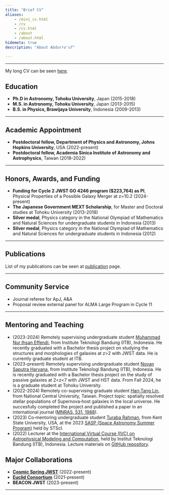 ```yaml
---
title: "Brief CV"
aliases:
    - /mini_cv.html
    - /cv
    - /cv.html
    - /about
    - /about.html
hidemeta: true
description: "About Abdurro'uf"

---
```


---

My long CV can be seen [here](https://drive.google.com/file/d/1M-F0Tlh15RFBuy9yM64ko_7d5pRf7XI1/view?usp=sharing).

## Education

+ **Ph.D in Astronomy, Tohoku University**, Japan (2015-2018)
+ **M.S. in Astronomy, Tohoku University**, Japan (2013-2015)
+ **B.S. in Physics, Brawijaya University**, Indonesia (2009-2013)

---

## Academic Appointment

+ **Postdoctoral fellow, Department of Physics and Astronomy, Johns Hopkins University**, USA (2022-present)
+ **Postdoctoral fellow, Academia Sinica Institute of Astronomy and Astrophysics**, Taiwan (2018-2022)

---

## Honors, Awards, and Funding

+ **Funding for Cycle 2 JWST GO 4246 program ($223,764) as PI**, Physical Properties of a Possible Galaxy Merger at z=10.2 (2024-present)
+ **The Japanese Government MEXT Scholarship**, for Master and Doctoral studies at Tohoku University (2013-2018)
+ **Silver medal**, Physics category in the National Olympiad of Mathematics and Natural Sciences for undergraduate students in Indonesia (2013)
+ **Silver medal**, Physics category in the National Olympiad of Mathematics and Natural Sciences for undergraduate students in Indonesia (2012)

---

## Publications

List of my publications can be seen at [publication](/publications) page.

---

## Community Service

+ Journal referee for ApJ, A&A
+ Proposal review external panel for ALMA Large Program in Cycle 11

---

## Mentoring and Teaching

+ (2023-2024) Remotely supervising undergraduate student [Muhammad Nur Ihsan Effendi](https://www.linkedin.com/in/muhammad-nur-ihsan-effendi/?trk=public_profile_browsemap&originalSubdomain=id), from Institute Teknologi Bandung (ITB), Indonesia. He recently graduated with a Bachelor thesis project on studying the structures and morphologies of galaxies at z>2 with JWST data. He is currently graduate student at ITB.
+ (2023-present) Remotely supervising undergraduate student [Novan Saputra Haryana](https://www.linkedin.com/in/novansaputra/?originalSubdomain=jp), from Institute Teknologi Bandung (ITB), Indonesia. He is recently graduated with a Bachelor thesis project on the study of passive galaxies at 2<z<7 with JWST and HST data. From Fall 2024, he is a graduate student at Tohoku University.
+ (2022-2024) Remotely co-supervising graduate student [Han‑Tang Lin](https://www.linkedin.com/in/tylerastro/?locale=en_US), from National Central University, Taiwan. Project topic:
spatially resolved stellar populations of Supernova‑host galaxies in the local universe. He succesfully completed the project and published a paper in an international journal ([MNRAS, 531, 1988](https://ui.adsabs.harvard.edu/abs/2024MNRAS.531.1988L/abstract)).
+ (2023) Co‑mentoring undergraduate student [Turaba Rahman](https://www.linkedin.com/in/turabarahman/), from Kent State University, USA, at the 2023 [SASP (Space Astronomy Summer Program)](https://www.stsci.edu/opportunities/space-astronomy-summer-program) held by STScI.
+ (2022) Lecturer at the [International Virtual Course (IVC) on Astrophysical Modeling and Computation](https://www.as.itb.ac.id/ivcas2022/), held by Institut Teknologi Bandung (ITB), Indonesia. Lecture materials on [GitHub repository](https://github.com/aabdurrouf/ivcitb2022).


## Major Collaborations

+ **[Cosmic Spring JWST](https://cosmic-spring.github.io/)** (2022-present)
+ **[Euclid Consortium](https://www.euclid-ec.org/)** (2021-present)
+ **BEACON JWST** (2023-present)

---

